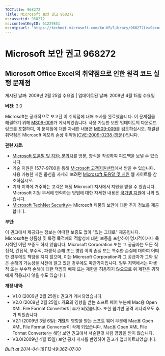 ```yaml
---
TOCTitle: 968272
Title: Microsoft 보안 권고 968272
ms:assetid: 968272
ms:contentKeyID: 61229851
ms:mtpsurl: 'https://technet.microsoft.com/ko-KR/library/968272(v=Security.10)'
---
```


Microsoft 보안 권고 968272
==========================

Microsoft Office Excel의 취약점으로 인한 원격 코드 실행 문제점
--------------------------------------------------------------

게시된 날짜: 2009년 2월 25일 수요일 | 업데이트된 날짜: 2009년 4월 15일 수요일

**버전:** 3.0

Microsoft는 공개적으로 보고된 이 취약점에 대해 조사를 완료했습니다. 이 문제점을 해결하기 위해 [MS09-009](http://technet.microsoft.com/security/bulletin/ms09-009)가 게시되었습니다. 사용 가능한 보안 업데이트의 다운로드 링크를 포함하여, 이 문제점에 대한 자세한 내용은 [MS09-009](http://technet.microsoft.com/security/bulletin/ms09-009)를 검토하십시오. 해결된 취약점은 Microsoft 메모리 손상 취약점([CVE-2009-0238 (영문)](http://www.cve.mitre.org/cgi-bin/cvename.cgi?name=cve-2009-0238))입니다.

**관련 자료:**

-   [Microsoft 도움말 및 지원: 문의처](https://support.microsoft.com/common/survey.aspx?scid=sw;en;1257&amp;showpage=1&amp;ws=technet&amp;sd=tech)를 방문, 양식을 작성하여 피드백을 보낼 수 있습니다.
-   기술 지원은 1577-9700을 통해 [Microsoft 고객지원센터](http://go.microsoft.com/fwlink/?linkid=21131)에서 받을 수 있습니다. 사용 가능한 지원 옵션을 자세히 보려면 [Microsoft 도움말 및 지원](http://support.microsoft.com/) 웹 사이트를 참조하십시오.
-   기타 지역에 거주하는 고객은 해당 Microsoft 지사에서 지원을 받을 수 있습니다. Microsoft 지원 부서에 연락하는 방법에 대한 자세한 내용은 [국가별 지원](http://go.microsoft.com/fwlink/?linkid=21155)에 나와 있습니다.
-   [Microsoft TechNet Security](http://go.microsoft.com/fwlink/?linkid=21132)는 Microsoft 제품의 보안에 대한 추가 정보를 제공합니다.

**부인:**

이 권고에서 제공되는 정보는 어떠한 보증도 없이 "있는 그대로" 제공됩니다. Microsoft는 상품성 및 특정 목적에의 적합성에 대한 보증을 포함하여 명시적이거나 묵시적인 어떤 보증도 하지 않습니다. Microsoft Corporation 또는 그 공급자는 모든 직접적, 간접적, 부수적, 파생적 손해 또는 영업 이익 손실 또는 특수한 손실에 대하여 어떠한 경우에도 책임을 지지 않으며, 이는 Microsoft Corporation과 그 공급자가 그와 같은 손해의 가능성을 사전에 알고 있던 경우에도 마찬가지입니다. 일부 지역에서는 파생적 또는 부수적 손해에 대한 책임의 배제 또는 제한을 허용하지 않으므로 위 제한은 귀하에게 적용되지 않을 수도 있습니다.

**개정 내역:**

-   V1.0 (2009년 2월 25일): 권고가 게시되었습니다.
-   V2.0 (2009년 2월 25일): **개요**의 영향을 받는 소프트 웨어 부분에 Mac용 Open XML File Format Converter이 추가 되었습니다. 또한 웹기반 공격 시나리오도 추가 되었습니다.
-   V2.1 (2009년 3월 6일): **개요**의 영향을 받는 소프트 웨어 부분에 Mac용 Open XML File Format Converter이 삭제 되었습니다. Mac용 Open XML File Format Converter는 해당 보안 권고에서 서술한것 처럼 영향을 받지 않습니다.
-   V3.0(2009년 4월 15일) 보안 공지 게시를 반영하여 권고가 업데이트되었습니다.

*Built at 2014-04-18T13:49:36Z-07:00*
